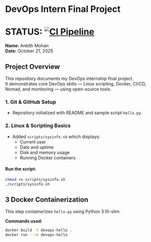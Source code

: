 # DevOps Intern Final Project

# STATUS: [![CI Pipeline](https://github.com/ANKITHMOHAN1307/DEVOPS_intern_Final/actions/workflows/ci.yml/badge.svg)](https://github.com/ANKITHMOHAN1307/DEVOPS_intern_Final/actions/workflows/ci.yml)

**Name:** Ankith Mohan  
**Date:** October 21, 2025  

## Project Overview
This repository documents my DevOps internship final project.  
It demonstrates core DevOps skills — Linux scripting, Docker, CI/CD, Nomad, and monitoring — using open-source tools.

### 1. Git & GitHub Setup  
- Repository initialized with README and sample script `hello.py`.

### 2. Linux & Scripting Basics  
- Added `scripts/sysinfo.sh` which displays:  
  - Current user  
  - Date and uptime  
  - Disk and memory usage  
  - Running Docker containers  

#### Run the script:
```bash
chmod +x scripts/sysinfo.sh
./scripts/sysinfo.sh
```

## 3 Docker Containerization
This step containerizes `hello.py` using Python 3.10-slim.

**Commands used:**
```bash
docker build -t devops-hello .
docker run --rm devops-hello

